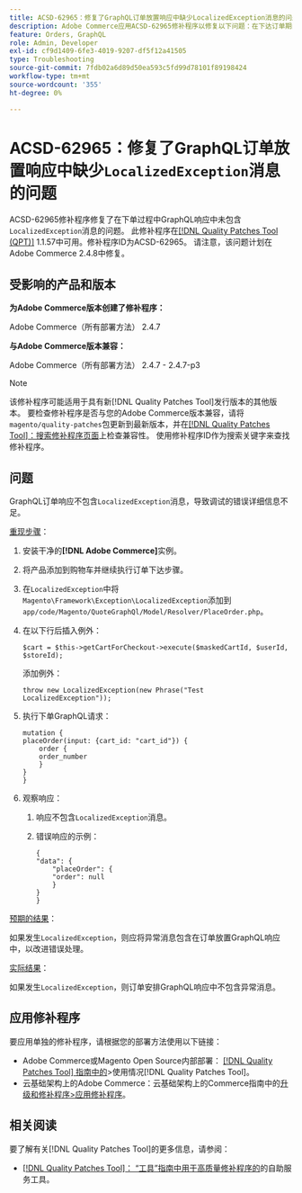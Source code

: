 ```yaml
---
title: ACSD-62965：修复了GraphQL订单放置响应中缺少LocalizedException消息的问题
description: Adobe Commerce应用ACSD-62965修补程序以修复以下问题：在下达订单期间，GraphQL响应中未包含“LocalizedException”消息。
feature: Orders, GraphQL
role: Admin, Developer
exl-id: cf9d1409-6fe3-4019-9207-df5f12a41505
type: Troubleshooting
source-git-commit: 7fdb02a6d89d50ea593c5fd99d78101f89198424
workflow-type: tm+mt
source-wordcount: '355'
ht-degree: 0%

---
```


# ACSD-62965：修复了GraphQL订单放置响应中缺少`LocalizedException`消息的问题

ACSD-62965修补程序修复了在下单过程中GraphQL响应中未包含`LocalizedException`消息的问题。 此修补程序在[[!DNL Quality Patches Tool (QPT)]](/help/tools/quality-patches-tool/quality-patches-tool-to-self-serve-quality-patches.md) 1.1.57中可用。修补程序ID为ACSD-62965。 请注意，该问题计划在Adobe Commerce 2.4.8中修复。

## 受影响的产品和版本

**为Adobe Commerce版本创建了修补程序：**

Adobe Commerce（所有部署方法） 2.4.7

**与Adobe Commerce版本兼容：**

Adobe Commerce（所有部署方法） 2.4.7 - 2.4.7-p3

>[!NOTE]
>
>该修补程序可能适用于具有新[!DNL Quality Patches Tool]发行版本的其他版本。 要检查修补程序是否与您的Adobe Commerce版本兼容，请将`magento/quality-patches`包更新到最新版本，并在[[!DNL Quality Patches Tool]：搜索修补程序页面](https://experienceleague.adobe.com/tools/commerce-quality-patches/index.html)上检查兼容性。 使用修补程序ID作为搜索关键字来查找修补程序。

## 问题

GraphQL订单响应不包含`LocalizedException`消息，导致调试的错误详细信息不足。

<u>重现步骤</u>：

1. 安装干净的&#x200B;**[!DNL Adobe Commerce]**&#x200B;实例。
1. 将产品添加到购物车并继续执行订单下达步骤。
1. 在`LocalizedException`中将`Magento\Framework\Exception\LocalizedException`添加到`app/code/Magento/QuoteGraphQl/Model/Resolver/PlaceOrder.php`。
1. 在以下行后插入例外：

   ```
   $cart = $this->getCartForCheckout->execute($maskedCartId, $userId, $storeId);
   ```

   添加例外：

   ```
   throw new LocalizedException(new Phrase("Test LocalizedException"));
   ```

1. 执行下单GraphQL请求：

   ```
   mutation {
   placeOrder(input: {cart_id: "cart_id"}) {
       order {
       order_number
       }
   }
   }
   ```

1. 观察响应：
   1. 响应不包含`LocalizedException`消息。
   1. 错误响应的示例：

      ```
      {
      "data": {
          "placeOrder": {
          "order": null
          }
      }
      }
      ```

<u>预期的结果</u>：

如果发生`LocalizedException`，则应将异常消息包含在订单放置GraphQL响应中，以改进错误处理。

<u>实际结果</u>：

如果发生`LocalizedException`，则订单安排GraphQL响应中不包含异常消息。

## 应用修补程序

要应用单独的修补程序，请根据您的部署方法使用以下链接：

* Adobe Commerce或Magento Open Source内部部署： [[!DNL Quality Patches Tool] 指南中的](/help/tools/quality-patches-tool/usage.md)>使用情况[!DNL Quality Patches Tool]。
* 云基础架构上的Adobe Commerce：云基础架构上的Commerce指南中的[升级和修补程序>应用修补程序](https://experienceleague.adobe.com/docs/commerce-cloud-service/user-guide/develop/upgrade/apply-patches.html)。

## 相关阅读

要了解有关[!DNL Quality Patches Tool]的更多信息，请参阅：

* [[!DNL Quality Patches Tool]： “工具”指南中用于高质量修补程序的](/help/tools/quality-patches-tool/quality-patches-tool-to-self-serve-quality-patches.md)的自助服务工具。
